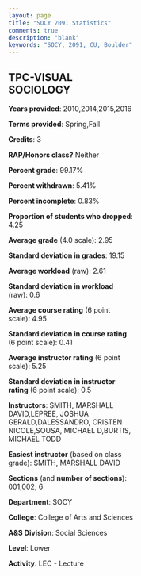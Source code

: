 ```yaml
---
layout: page
title: "SOCY 2091 Statistics"
comments: true
description: "blank"
keywords: "SOCY, 2091, CU, Boulder"
--- 
```

<head>
<script src="https://ajax.googleapis.com/ajax/libs/jquery/2.1.3/jquery.min.js"></script>
<script src="https://dl.dropboxusercontent.com/s/pc42nxpaw1ea4o9/highcharts.js?dl=0"></script>
<!-- <script src="../assets/js/highcharts.js"></script> -->
<style type="text/css">@font-face {
	font-family: "Bebas Neue";
	src: url(https://www.filehosting.org/file/details/544349/BebasNeue%20Regular.otf) format("opentype");
	}
	h1.Bebas { 
		font-family: "Bebas Neue", Verdana, Tahoma;
	}
</style>
</head>
<body>
	<div id="container" style="float: right; width: 45%; height: 88%; margin-left: 2.5%; margin-right: 2.5%;"></div>
	<script language="JavaScript">
		$(document).ready(function() {
		var chart = {type: 'column'};
		var title = {text: 'Grade Distribution'};
		var xAxis = {categories: ['A','B','C','D','F'],crosshair: true};
		var yAxis = {min: 0,title: {text: 'Percentage'}};
		var tooltip = {headerFormat: '<center><b><span style="font-size:20px">{point.key}</span></b></center>',
		               pointFormat: '<td style="padding:0"><b>{point.y:.1f}%</b></td>',
		               footerFormat: '</table>',shared: true,useHTML: true};
		var plotOptions = {column: {pointPadding: 0.0,borderWidth: 0}};  
		var credits = {enabled: false};var series= [{name: 'Percent',data: [38.61,36.14,17.33,5.45,2.48,]}];
		var json = {};
		json.chart = chart;
		json.title = title;
		json.tooltip = tooltip;
		json.xAxis = xAxis;
		json.yAxis = yAxis;  
		json.series = series;
		json.plotOptions = plotOptions;  
		json.credits = credits;
		$('#container').highcharts(json);
	});
	</script>
</body>
			   
## TPC-VISUAL SOCIOLOGY

**Years provided**: 2010,2014,2015,2016

**Terms provided**: Spring,Fall

**Credits**: 3

**RAP/Honors class?** Neither

**Percent grade**: 99.17%

**Percent withdrawn**: 5.41%

**Percent incomplete**: 0.83%

**Proportion of students who dropped**: 4.25

**Average grade** (4.0 scale): 2.95

**Standard deviation in grades**: 19.15

**Average workload** (raw): 2.61

**Standard deviation in workload** (raw): 0.6

**Average course rating** (6 point scale): 4.95

**Standard deviation in course rating** (6 point scale): 0.41

**Average instructor rating** (6 point scale): 5.25

**Standard deviation in instructor rating** (6 point scale): 0.5

**Instructors**: SMITH, MARSHALL DAVID,LEPREE, JOSHUA GERALD,DALESSANDRO, CRISTEN NICOLE,SOUSA, MICHAEL D,BURTIS, MICHAEL TODD

**Easiest instructor** (based on class grade): SMITH, MARSHALL DAVID

**Sections** (and **number of sections**): 001,002, 6

**Department**: SOCY

**College**: College of Arts and Sciences

**A&S Division**: Social Sciences

**Level**: Lower

**Activity**: LEC - Lecture